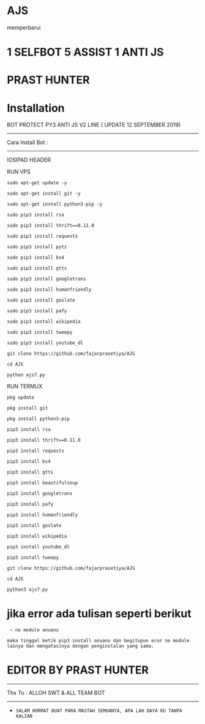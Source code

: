 # AJS
memperbarui
# 1 SELFBOT 5 ASSIST 1 ANTI JS

# PRAST HUNTER

# Installation #

BOT PROTECT PY3 ANTI JS V2 LINE ( UPDATE 12 SEPTEMBER 2019)

------

Cara Install Bot :

------

IOSIPAD HEADER

  RUN VPS 

    sudo apt-get update -y

    sudo apt-get install git -y

    sudo apt-get install python3-pip -y

    sudo pip3 install rsa

    sudo pip3 install thrift==0.11.0

    sudo pip3 install requests

    sudo pip3 install pytz

    sudo pip3 install bs4

    sudo pip3 install gtts

    sudo pip3 install googletrans

    sudo pip3 install humanfriendly

    sudo pip3 install goslate

    sudo pip3 install pafy

    sudo pip3 install wikipedia

    sudo pip3 install tweepy

    sudo pip3 install youtube_dl

    git clone https://github.com/fajarprasetiya/AJS

    cd AJS

    python ajs7.py

  RUN TERMUX 

    pkg update

    pkg install git

    pkg install python3-pip

    pip3 install rsa

    pip3 install thrift==0.11.0

    pip3 install requests

    pip3 install bs4

    pip3 install gtts

    pip3 install beautifulsoup

    pip3 install googletrans

    pip3 install pafy

    pip3 install humanfriendly

    pip3 install goslate

    pip3 install wikipedia

    pip3 install youtube_dl

    pip3 install tweepy

    git clone https://github.com/fajarprasetiya/AJS

    cd AJS

    python3 ajs7.py

# jika error ada tulisan seperti berikut

     ~ no module anuanu 

    maka tinggal ketik pip3 install anuanu dan begitupun eror no module lainya dan mengatasinya dengan penginstalan yang sama.

# EDITOR BY PRAST HUNTER

------

Thx To : ALLOH SWT & ALL TEAM BOT

------

- `SALAM HORMAT BUAT PARA MASTAH SEMUANYA, APA LAH DAYA KU TANPA KALIAN `
